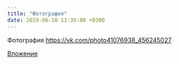 ```yaml
---
title: "Фотография"
date: 2019-06-10 11:35:00 +0300
---
```


Фотография
https://vk.com/photo41076938_456245027

[Вложение](https://vk.com/photo41076938_456245027)
